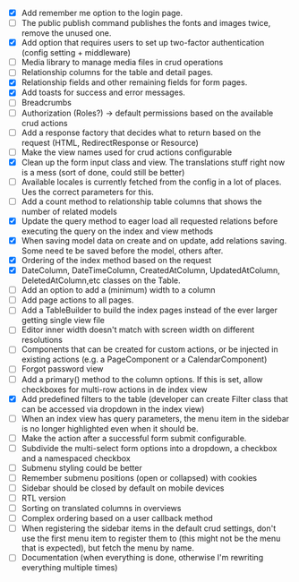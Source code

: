 - [x] Add remember me option to the login page.
- [ ] The public publish command publishes the fonts and images twice, remove the unused one.
- [x] Add option that requires users to set up two-factor authentication (config setting + middleware)
- [ ] Media library to manage media files in crud operations
- [ ] Relationship columns for the table and detail pages.
- [x] Relationship fields and other remaining fields for form pages.  
- [x] Add toasts for success and error messages.
- [ ] Breadcrumbs
- [ ] Authorization (Roles?) -> default permissions based on the available crud actions
- [ ] Add a response factory that decides what to return based on the request (HTML, RedirectResponse or Resource)
- [ ] Make the view names used for crud actions configurable
- [x] Clean up the form input class and view. The translations stuff right now is a mess (sort of done, could still be better)
- [ ] Available locales is currently fetched from the config in a lot of places. Ues the correct parameters for this.
- [ ] Add a count method to relationship table columns that shows the number of related models
- [x] Update the query method to eager load all requested relations before executing the query on the index and view methods
- [x] When saving model data on create and on update, add relations saving. Some need te be saved before the model, others after.
- [x] Ordering of the index method based on the request
- [x] DateColumn, DateTimeColumn, CreatedAtColumn, UpdatedAtColumn, DeletedAtColumn,etc classes on the Table.
- [ ] Add an option to add a (minimum) width to a column
- [ ] Add page actions to all pages.
- [ ] Add a TableBuilder to build the index pages instead of the ever larger getting single view file
- [ ] Editor inner width doesn't match with screen width on different resolutions
- [ ] Components that can be created for custom actions, or be injected in existing actions (e.g. a PageComponent or a CalendarComponent)
- [ ] Forgot password view
- [ ] Add a primary() method to the column options. If this is set, allow checkboxes for multi-row actions in de index view
- [x] Add predefined filters to the table (developer can create Filter class that can be accessed via dropdown in the index view)
- [ ] When an index view has query parameters, the menu item in the sidebar is no longer highlighted even when it should be.
- [ ] Make the action after a successful form submit configurable.
- [ ] Subdivide the multi-select form options into a dropdown, a checkbox and a namespaced checkbox
- [ ] Submenu styling could be better
- [ ] Remember submenu positions (open or collapsed) with cookies
- [ ] Sidebar should be closed by default on mobile devices
- [ ] RTL version
- [ ] Sorting on translated columns in overviews
- [ ] Complex ordering based on a user callback method
- [ ] When registering the sidebar items in the default crud settings, don't use the first menu item to register them to (this might not be the menu that is expected), but fetch the menu by name.
- [ ] Documentation (when everything is done, otherwise I'm rewriting everything multiple times)